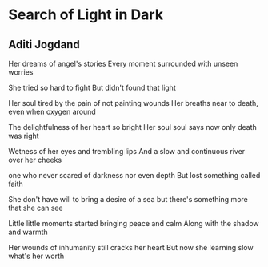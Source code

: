 # Search of Light in Dark

## Aditi Jogdand

Her dreams of angel's stories
Every moment surrounded with unseen worries

She tried so hard to fight
But didn't found that light

Her soul tired by the pain of not painting wounds
Her breaths near to death, even when oxygen around

The delightfulness of her heart so bright
Her soul soul says now only death was right

Wetness of her eyes and trembling lips
And a slow and continuous river over her cheeks

one who never scared of darkness nor even depth
But lost something called faith

She don't have will to bring a desire of a sea
but there's something more that she can see

Little little moments started bringing peace and calm
Along with the shadow and warmth

Her wounds of inhumanity still cracks her heart
But now she learning slow what's her worth